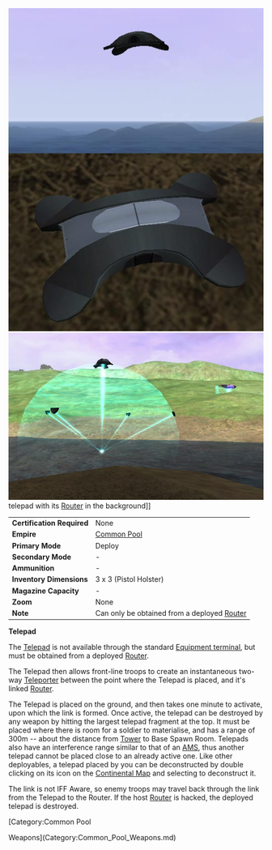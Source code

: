 ![](../images/Telepad.jpg "fig:Telepad.jpg")
![](../images/Telepad_deployed.jpg "fig:Telepad_deployed.jpg") telepad with its
[Router](../vehicles/Router.md) in the background\]\]

|                            |                                                                      |
| -------------------------- | -------------------------------------------------------------------- |
| **Certification Required** | None                                                                 |
| **Empire**                 | [Common Pool](../terminology/Common_Pool.md)                         |
| **Primary Mode**           | Deploy                                                               |
| **Secondary Mode**         | \-                                                                   |
| **Ammunition**             | \-                                                                   |
| **Inventory Dimensions**   | 3 x 3 (Pistol Holster)                                               |
| **Magazine Capacity**      | \-                                                                   |
| **Zoom**                   | None                                                                 |
| **Note**                   | Can only be obtained from a deployed [Router](../vehicles/Router.md) |

**Telepad**

The [Telepad](Telepad.md) is not available through the standard
[Equipment terminal](../items/Equipment_Terminal.md), but must be obtained from
a deployed [Router](../vehicles/Router.md).

The Telepad then allows front-line troops to create an instantaneous two-way
[Teleporter](../terminology/Teleporter.md) between the point where the Telepad
is placed, and it's linked [Router](../vehicles/Router.md).

The Telepad is placed on the ground, and then takes one minute to activate, upon
which the link is formed. Once active, the telepad can be destroyed by any
weapon by hitting the largest telepad fragment at the top. It must be placed
where there is room for a soldier to materialise, and has a range of 300m --
about the distance from [Tower](../locations/Towers.md) to Base Spawn Room.
Telepads also have an interference range similar to that of an
[AMS](../vehicles/Advanced_Mobile_Station.md), thus another telepad cannot be
placed close to an already active one. Like other deployables, a telepad placed
by you can be deconstructed by double clicking on its icon on the
[Continental Map](../etc/Continental_Map.md) and selecting to deconstruct it.

The link is not IFF Aware, so enemy troops may travel back through the link from
the Telepad to the Router. If the host [Router](../vehicles/Router.md) is
hacked, the deployed telepad is destroyed.

<!--[Category:Game Items](Category:Game_Items.md)-->
<!--[Category:Weapons](Category:Weapons.md)--> [Category:Common Pool

Weapons](Category:Common_Pool_Weapons.md)
